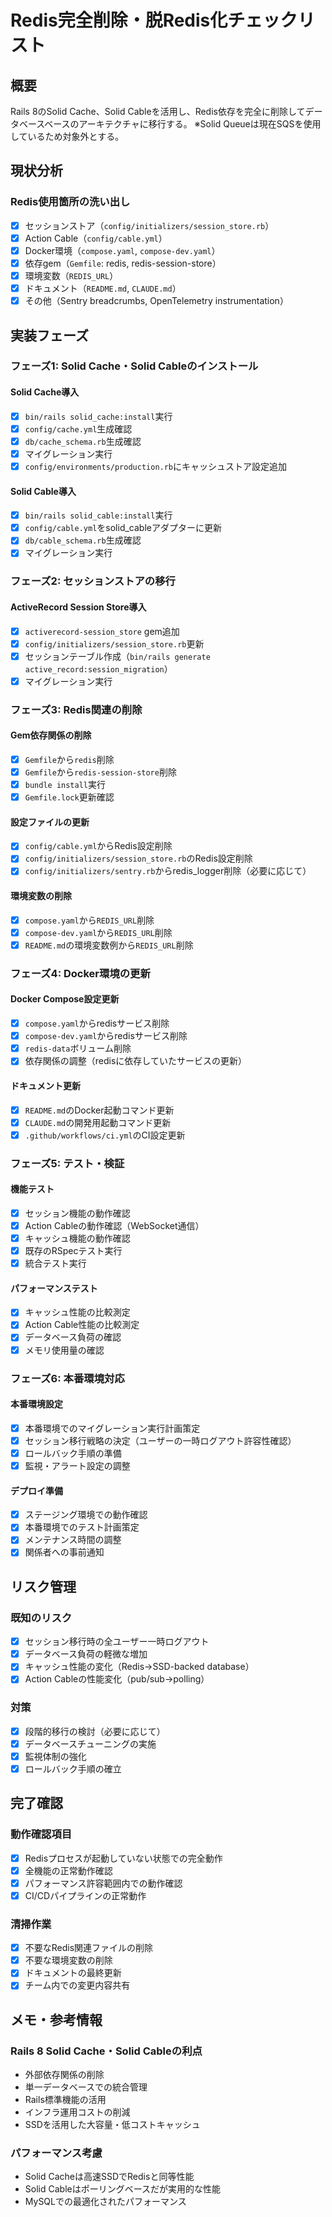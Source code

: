 # Redis完全削除・脱Redis化チェックリスト

## 概要
Rails 8のSolid Cache、Solid Cableを活用し、Redis依存を完全に削除してデータベースベースのアーキテクチャに移行する。
※Solid Queueは現在SQSを使用しているため対象外とする。

## 現状分析

### Redis使用箇所の洗い出し
- [x] セッションストア（`config/initializers/session_store.rb`）
- [x] Action Cable（`config/cable.yml`）
- [x] Docker環境（`compose.yaml`, `compose-dev.yaml`）
- [x] 依存gem（`Gemfile`: redis, redis-session-store）
- [x] 環境変数（`REDIS_URL`）
- [x] ドキュメント（`README.md`, `CLAUDE.md`）
- [x] その他（Sentry breadcrumbs, OpenTelemetry instrumentation）

## 実装フェーズ

### フェーズ1: Solid Cache・Solid Cableのインストール

#### Solid Cache導入
- [x] `bin/rails solid_cache:install`実行
- [x] `config/cache.yml`生成確認
- [x] `db/cache_schema.rb`生成確認
- [x] マイグレーション実行
- [x] `config/environments/production.rb`にキャッシュストア設定追加

#### Solid Cable導入
- [x] `bin/rails solid_cable:install`実行
- [x] `config/cable.yml`をsolid_cableアダプターに更新
- [x] `db/cable_schema.rb`生成確認
- [x] マイグレーション実行

### フェーズ2: セッションストアの移行

#### ActiveRecord Session Store導入
- [x] `activerecord-session_store` gem追加
- [x] `config/initializers/session_store.rb`更新
- [x] セッションテーブル作成（`bin/rails generate active_record:session_migration`）
- [x] マイグレーション実行

### フェーズ3: Redis関連の削除

#### Gem依存関係の削除
- [x] `Gemfile`から`redis`削除
- [x] `Gemfile`から`redis-session-store`削除
- [x] `bundle install`実行
- [x] `Gemfile.lock`更新確認

#### 設定ファイルの更新
- [x] `config/cable.yml`からRedis設定削除
- [x] `config/initializers/session_store.rb`のRedis設定削除
- [x] `config/initializers/sentry.rb`からredis_logger削除（必要に応じて）

#### 環境変数の削除
- [x] `compose.yaml`から`REDIS_URL`削除
- [x] `compose-dev.yaml`から`REDIS_URL`削除
- [x] `README.md`の環境変数例から`REDIS_URL`削除

### フェーズ4: Docker環境の更新

#### Docker Compose設定更新
- [x] `compose.yaml`からredisサービス削除
- [x] `compose-dev.yaml`からredisサービス削除
- [x] `redis-data`ボリューム削除
- [x] 依存関係の調整（redisに依存していたサービスの更新）

#### ドキュメント更新
- [x] `README.md`のDocker起動コマンド更新
- [x] `CLAUDE.md`の開発用起動コマンド更新
- [x] `.github/workflows/ci.yml`のCI設定更新

### フェーズ5: テスト・検証

#### 機能テスト
- [x] セッション機能の動作確認
- [x] Action Cableの動作確認（WebSocket通信）
- [x] キャッシュ機能の動作確認
- [x] 既存のRSpecテスト実行
- [x] 統合テスト実行

#### パフォーマンステスト
- [x] キャッシュ性能の比較測定
- [x] Action Cable性能の比較測定
- [x] データベース負荷の確認
- [x] メモリ使用量の確認

### フェーズ6: 本番環境対応

#### 本番環境設定
- [x] 本番環境でのマイグレーション実行計画策定
- [x] セッション移行戦略の決定（ユーザーの一時ログアウト許容性確認）
- [x] ロールバック手順の準備
- [x] 監視・アラート設定の調整

#### デプロイ準備
- [x] ステージング環境での動作確認
- [x] 本番環境でのテスト計画策定
- [x] メンテナンス時間の調整
- [x] 関係者への事前通知

## リスク管理

### 既知のリスク
- [x] セッション移行時の全ユーザー一時ログアウト
- [x] データベース負荷の軽微な増加
- [x] キャッシュ性能の変化（Redis→SSD-backed database）
- [x] Action Cableの性能変化（pub/sub→polling）

### 対策
- [x] 段階的移行の検討（必要に応じて）
- [x] データベースチューニングの実施
- [x] 監視体制の強化
- [x] ロールバック手順の確立

## 完了確認

### 動作確認項目
- [x] Redisプロセスが起動していない状態での完全動作
- [x] 全機能の正常動作確認
- [x] パフォーマンス許容範囲内での動作確認
- [x] CI/CDパイプラインの正常動作

### 清掃作業
- [x] 不要なRedis関連ファイルの削除
- [x] 不要な環境変数の削除
- [x] ドキュメントの最終更新
- [x] チーム内での変更内容共有

## メモ・参考情報

### Rails 8 Solid Cache・Solid Cableの利点
- 外部依存関係の削除
- 単一データベースでの統合管理
- Rails標準機能の活用
- インフラ運用コストの削減
- SSDを活用した大容量・低コストキャッシュ

### パフォーマンス考慮
- Solid Cacheは高速SSDでRedisと同等性能
- Solid Cableはポーリングベースだが実用的な性能
- MySQLでの最適化されたパフォーマンス